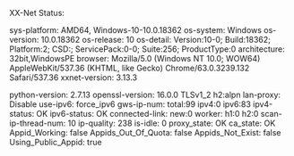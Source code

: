 XX-Net Status:

sys-platform: AMD64, Windows-10-10.0.18362
os-system: Windows
os-version: 10.0.18362
os-release: 10
os-detail: Version:10-0; Build:18362; Platform:2; CSD:; ServicePack:0-0; Suite:256; ProductType:0
architecture: 32bit,WindowsPE
browser: Mozilla/5.0 (Windows NT 10.0; WOW64) AppleWebKit/537.36 (KHTML, like Gecko) Chrome/63.0.3239.132 Safari/537.36
xxnet-version: 3.13.3

python-version: 2.7.13
openssl-version: 16.0.0 TLSv1_2 h2:alpn
lan-proxy: Disable
use-ipv6: force_ipv6
gws-ip-num: total:99 ipv4:0 ipv6:83
ipv4-status: OK
ipv6-status: OK
connected-link: new:0
worker: h1:0 h2:0
scan-ip-thread-num: 10
ip-quality: 238
is-idle: 0
proxy_state: OK
ca_state: OK
Appid_Working: false
Appids_Out_Of_Quota: false
Appids_Not_Exist: false
Using_Public_Appid: true